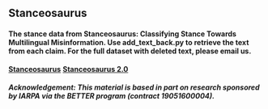 ## Stanceosaurus
#### The stance data from Stanceosaurus: Classifying Stance Towards Multilingual Misinformation. Use add_text_back.py to retrieve the text from each claim. For the full dataset with deleted text, please email us.

[**Stanceosaurus**](https://aclanthology.org/2022.emnlp-main.138/) [**Stanceosaurus 2.0**](https://arxiv.org/abs/2402.03642)

##### Acknowledgement: This material is based in part on research sponsored by IARPA via the BETTER program (contract 19051600004).
